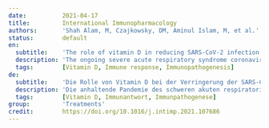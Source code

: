 ```yaml
---
date:          2021-04-17
title:         International Immunopharmacology
authors:       'Shah Alam, M, Czajkowsky, DM, Aminul Islam, M, et al.'
status:        default
en:
  subtitle:    'The role of vitamin D in reducing SARS-CoV-2 infection: An update'
  description: 'The ongoing severe acute respiratory syndrome coronavirus 2 (SARS-CoV-2) pandemic is having a disastrous impact on global health. Recently, several studies examined the potential of vitamin D to reduce the effects of SARS-CoV-2 infection by modulating the immune system. Indeed, vitamin D has been found to boost the innate immune system and stimulate the adaptive immune response against SARS-CoV-2 infection. In this review, we provide a comprehensive update of the immunological mechanisms underlying the positive effects of vitamin D in reducing SARS-CoV-2 infection as well as a thorough survey of the recent epidemiological studies and clinical trials that tested vitamin D as a potential therapeutic agent against COVID-19 infection. We believe that a better understanding of the histopathology and immunopathology of the disease as well as the mechanism of vitamin D effects on COVID-19 severity will ultimately pave the way for a more effective prevention and control of this global pandemic.'
  tags:        [Vitamin D, Immune response, Immunopathogenesis]
de:
  subtitle:    'Die Rolle von Vitamin D bei der Verringerung der SARS-CoV-2-Infektion: Ein Update'
  description: 'Die anhaltende Pandemie des schweren akuten respiratorischen Syndroms Coronavirus 2 (SARS-CoV-2) hat katastrophale Auswirkungen auf die globale Gesundheit. Kürzlich untersuchten mehrere Studien das Potenzial von Vitamin D, die Auswirkungen der SARS-CoV-2-Infektion durch Modulation des Immunsystems zu verringern. In der Tat wurde festgestellt, dass Vitamin D das angeborene Immunsystem stärkt und die adaptive Immunantwort gegen die SARS-CoV-2-Infektion stimuliert. In dieser Übersichtsarbeit geben wir einen umfassenden Überblick über die immunologischen Mechanismen, die den positiven Wirkungen von Vitamin D bei der Verringerung der SARS-CoV-2-Infektion zugrunde liegen, sowie einen gründlichen Überblick über die jüngsten epidemiologischen Studien und klinischen Versuche, in denen Vitamin D als potenzielles Therapeutikum gegen die COVID-19-Infektion getestet wurde. Wir glauben, dass ein besseres Verständnis der Histopathologie und Immunpathologie der Krankheit sowie des Mechanismus der Vitamin-D-Wirkung auf den Schweregrad der COVID-19-Infektion letztlich den Weg für eine wirksamere Prävention und Kontrolle dieser globalen Pandemie ebnen wird.' 
  tags:        [Vitamin D, Immunantwort, Immunpathogenese]
group:         'Treatments'
credit:        https://doi.org/10.1016/j.intimp.2021.107686
---
```

